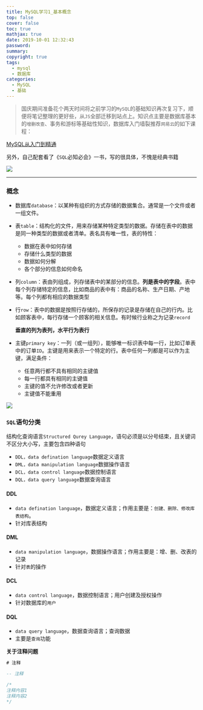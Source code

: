 ```yaml
---
title: MySQL学习1_基本概念
top: false
cover: false
toc: true
mathjax: true
date: 2019-10-01 12:32:43
password:
summary:
copyright: true
tags:
  - mysql
  - 数据库
categories:
  - MySQL
  - 基础
---
```


> 国庆期间准备花个两天时间将之前学习的`MySQL`的基础知识再次复习下，顺便将笔记整理的更好些，从`JS`全部迁移到站点上。知识点主要是数据库基本的`增删改查`、事务和游标等基础性知识，数据库入门墙裂推荐`网易云`的如下课程：

[MySQL从入门到精通](https://study.163.com/course/courseMain.htm?courseId=1005092013&_trace_c_p_k2_=2b1405f210324cc3acfa4501b6151f6f)

另外，自己配套看了《`SQL`必知必会》一书，写的很具体，不愧是经典书籍

<!-- MORE -->

![](https://s2.ax1x.com/2019/10/01/uNR7VA.jpg)

----

### 概念

- 数据库`database`：以某种有组织的方式存储的数据集合。通常是一个文件或者一组文件。

- 表`table`：结构化的文件，用来存储某种特定类型的数据。存储在表中的数据是同一种类型的数据或者清单。表名具有唯一性，表的特性：

  - 数据在表中如何存储
  - 存储什么类型的数据
  - 数据如何分解
  - 各个部分的信息如何命名

- 列`column`：表由列组成，列存储表中的某部分的信息。**列是表中的字段**。表中每个列存储特定的信息，比如商品的表中有：商品的名称、生产日期、产地等。每个列都有相应的数据类型

- 行`row`：表中的数据是按照行存储的，所保存的记录是存储在自己的行内。比如顾客表中，每行存储一个顾客的相关信息。有时候行业称之为记录`record`

  **垂直的列为表列，水平行为表行**

- 主键`primary key`：一列（或一组列），能够唯一标识表中每一行，比如订单表中的订单`ID`。主键是用来表示一个特定的行。表中任何一列都是可以作为主键，满足条件：

  - 任意两行都不具有相同的主键值
  - 每一行都具有相同的主键值
  - 主键的值不允许修改或者更新
  - 主键值不能重用

![](https://s2.ax1x.com/2019/10/12/uXtfZ8.md.png)

### `SQL`语句分类

结构化查询语言`Structured Qurey Language`，语句必须是以分号结束，且关键词不区分大小写，主要包含四种语句

- `DDL，data defination language`数据定义语言
- `DML，data manipulation language`数据操作语言
- `DCL，data control language`数据控制语言
- `DQL，data query language`数据查询语言

#### DDL

- `data defination language`，数据定义语言；作用主要是：`创建、删除、修改库表结构`。
- 针对库表结构

#### DML

- `data manipulation language`，数据操作语言；作用主要是：增、删、改表的记录
- 针对`表`的操作

#### DCL

- `data control language`，数据控制语言；用户创建及授权操作
- 针对数据库的`用户`

#### DQL

- `data query language`，数据查询语言；查询数据
- 主要是`查询`功能

**关于注释问题**

```sql
# 注释

-- 注释

/*
注释内容1
注释内容2
*/
```

